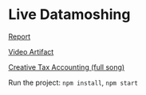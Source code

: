 # Live Datamoshing

[Report](https://docs.google.com/document/d/1cUjG4-hqEbCv0srEhQfbqLt4jEGq_I3mA1XxIJpmQ4c/edit)

[Video Artifact](https://www.youtube.com/watch?v=Abdq_CCXnCs)

[Creative Tax Accounting (full song)](https://chipscompo.com/entry/2787)

Run the project: `npm install`, `npm start`